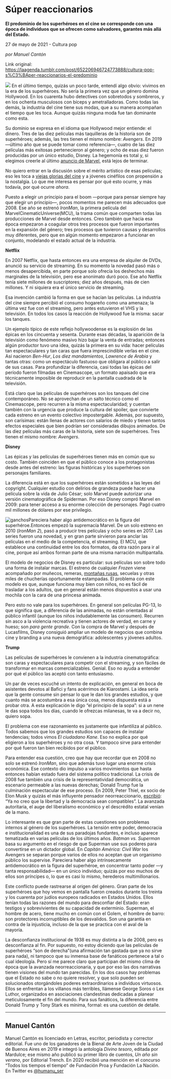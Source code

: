 # Súper reaccionarios

**El predominio de los superhéroes en el cine se corresponde con una época de individuos que se ofrecen como salvadores, garantes más allá del Estado.**

27 de mayo de 2021 - Cultura pop

_por Manuel Cantón_

Link original: https://laagenda.tumblr.com/post/652206946724773888/cultura-pop-s%C3%BAper-reaccionarios-el-predominio

![](https://64.media.tumblr.com/7c80ad1ff4b7de152dc7a04258cfa488/12d15c046562f716-4e/s500x750/636652eda9a76a802265bd80db2319878f7af18a.jpg)
En el último tiempo, quizás un poco tarde, entendí algo obvio: vivimos en la era de los superhéroes. No sería la primera vez que un género domina Hollywood. En los cuarenta hubo detectives con sobretodos y sombreros, y en los ochenta musculosos con bíceps y ametralladoras. Como todas las demás, la industria del cine tiene sus modas, que a su manera acompañan el tiempo que les toca. Aunque quizás ninguna moda fue tan dominante como esta. 

Su dominio se expresa en el idioma que Hollywood mejor entiende: el dinero. Tres de las diez películas más taquilleras de la historia son de superhéroes; además, las tres tienen el mismo nombre: *Avengers*. En 2019 —último año que se puede tomar como referencia—, cuatro de las diez películas más exitosas pertenecieron al género; y ocho de esas diez fueron producidas por un único estudio, Disney. La hegemonía es total y, si elegimos creerle al último [anuncio de Marvel](https://www.youtube.com/watch?v=QdpxoFcdORI), está lejos de terminar. 

No quiero entrar en la discusión sobre el mérito artístico de esas películas; eso les toca a [viejas glorias del cine](https://t.umblr.com/redirect?z=https%3A%2F%2Fwww.nytimes.com%2F2019%2F11%2F04%2Fopinion%2Fmartin-scorsese-marvel.html&t=ZDM0NmVhNzQ4OTMwMzNkNGEwNmU3ZmZmYjljNTc2Mzg1MDkyYjdjMCxPNGtLR0RtbA%3D%3D&b=t%3AXDz46txpppLgDp7rJlWQpw&p=https%3A%2F%2Flaagenda.tumblr.com%2Fpost%2F652206946724773888%2Fcultura-pop-s%25C3%25BAper-reaccionarios-el-predominio&m=1&ts=1705436610) y a jóvenes cinéfilos con propensión a la nostalgia. Lo que me interesa es pensar por qué esto ocurre, y más todavía, por qué ocurre *ahora*. 

Puesto a elegir un principio para el boom —porque para pensar siempre hay que elegir un principio—, pocos momentos me parecen más adecuados que 2008. Ese año se estrenó *IronMan*, la primera película del MarvelCinematicUniverse(MCU), la trama común que comparten todas las producciones de Marvel desde entonces. Creo también que hacia esa época empezaron a coagular otros tres procesos que fueron importantes en la expansión del género; tres procesos que tuvieron causas y desarrollos muy diferentes, pero que en algún momento empezaron a funcionar en conjunto, modelando el estado actual de la industria. 

**Netflix**  

En 2007 Netflix, que hasta entonces era una empresa de alquiler de DVDs, anunció su servicio de streaming. En su momento la novedad pasó más o menos desapercibida, en parte porque solo ofrecía los deshechos más marginales de la televisión, pero ese anonimato duró poco. Ese año Netflix tenía siete millones de suscriptores; diez años después, más de cien millones. Y ni siquiera era el único servicio de streaming. 

Esa invención cambió la forma en que se hacían las películas. La industria del cine siempre percibió el consumo hogareño como una amenaza; la última vez fue con el streaming, pero antes estuvieron el VHS y la televisión. En todos los casos la reacción de Hollywood fue la misma: sacar los tanques. 

Un ejemplo típico de este reflejo hollywoodense es la explosión de las épicas en los cincuenta y sesenta. Durante esas décadas, la aparición de la televisión como fenómeno masivo hizo bajar la venta de entradas; entonces algún productor tuvo una idea, quizás la primera en su vida: hacer películas tan espectaculares y tan caras que fuera imprescindible verlas en el cine. Así nacieron *Ben-Hur*, *Los diez mandamientos*, *Lawrence de Arabia* y tantas otras: como un espectáculo fastuoso que obligara al público a salir de sus casas. Para profundizar la diferencia, casi todas las épicas del período fueron filmadas en Cinemascope, un formato apaisado que era técnicamente imposible de reproducir en la pantalla cuadrada de la televisión.

Está claro que las películas de superhéroes son los tanques del cine contemporáneo. No se aprovechan de un salto técnico como el Cinemascope, pero recurren a la misma espectacularidad; y cuentan también con la urgencia que produce la cultura del spoiler, que convierte cada estreno en un evento colectivo impostergable. Además, por supuesto, son carísimas: están llenas de actores con salarios de miedo y tienen tantos efectos especiales que bien podrían ser consideradas dibujos animados. De las diez películas más caras de la historia, siete son de superhéroes. Tres tienen el mismo nombre: *Avengers*.

**Disney**  

Las épicas y las películas de superhéroes tienen más en común que su costo. También coinciden en que el público conoce a los protagonistas desde antes del estreno: las figuras históricas y los superhéroes son personajes familiares. 

La diferencia está en que los superhéroes están sometidos a las leyes del copyright. Cualquier estudio con delirios de grandeza puede hacer una película sobre la vida de Julio César; solo Marvel puede autorizar una versión cinematográfica de Spiderman. Por eso Disney compró Marvel en 2009: para tener acceso a su enorme colección de personajes. Pagó cuatro mil millones de dólares por ese privilegio. 

![ganchos](https://64.media.tumblr.com/e418769cb0256f6dafa567de29fc1e46/12d15c046562f716-3e/s500x750/2b84c20bf080dc3b11708fc8c90d0c4448d3c184.jpg)Pareciera haber algo antidemocrático en la figura del superhéroe.Entonces empezó la supremacía Marvel. De un solo estreno en 2010 (*IronMan 2*), pasó a producir tres películas y ocho series en 2017. Las series fueron una novedad, y en gran parte sirvieron para anclar las películas en el medio de la competencia, el streaming. El MCU, que establece una continuidad entre los dos formatos, da otra razón para ir al cine, porque así ambos forman parte de una misma narración multipantalla. 

El modelo de negocios de Disney es particular: sus películas son sobre todo una forma de instalar marcas. El estreno de cualquier *Frozen* viene acompañado por muñecos, remeras, [montañas rusas](https://www.youtube.com/watch?v=5vqm7rtJFFo), secuelas y otras miles de chucherías oportunamente estampadas. El problema con este modelo es que, aunque funciona muy bien con niños, no es fácil de trasladar a los adultos, que en general están menos dispuestos a usar una mochila con la cara de una princesa animada. 

Pero esto no vale para los superhéroes. En general son películas PG-13, lo que significa que, a diferencia de las animadas, no están orientadas al público infantil (aunque los niños indudablemente las consumen). Recurren sin asco a la violencia recreativa y tienen actores de verdad, en carne y hueso; son *para gente grande*. Con la compra de Marvel y después de Lucasfilms, Disney consiguió ampliar un modelo de negocios que combina cine y branding a una nueva demográfica: adolescentes y jóvenes adultos. 

**Trump**  

Las películas de superhéroes le convienen a la industria cinematográfica: son caras y espectaculares para competir con el streaming, y son fáciles de transformar en marcas comercializables. Genial. Eso no ayuda a entender por qué el público las aceptó con tanto entusiasmo. 

Un par de veces escuché un intento de explicación, en general en boca de asistentes devotos al Bafici y fans acérrimos de Kiarostami. La idea sería que la gente consume sin pensar lo que le dan los grandes estudios, y que cuanto más se acostumbra a esa única cosa, menos dispuesta está a probar otra. A esta explicación le digo “el principio de la sopa”: si a un nene le das sopa todos los días, cuando le ofrezcas milanesas, te va a decir no, quiero sopa. 

El problema con ese razonamiento es justamente que infantiliza al público. Todos sabemos que los grandes estudios son capaces de instalar tendencias; todos vimos *El ciudadano Kane*. Eso no explica por qué eligieron a los superhéroes y no otra cosa. Y tampoco sirve para entender por qué fueron tan bien recibidos por el público. 

Para entender esa cuestión, creo que hay que recordar que en 2008 no solo se estrenó *IronMan*, sino que además tuvo lugar una enorme crisis económica. Ese contexto dio impulso a varios movimientos que hasta entonces habían estado fuera del sistema político tradicional. La crisis de 2008 fue también una crisis de la representatividad democrática, un escenario permeable a las nuevas derechas; Donald Trump fue la culminación espectacular de ese proceso. En 2009, Peter Thiel, ex socio de Elon Musk y quizás el más influyente pensador neorreaccionario, [escribió](https://www.cato-unbound.org/2009/04/13/peter-thiel/education-libertarian): “Ya no creo que la libertad y la democracia sean compatibles”. La avanzada autoritaria, el auge del liberalismo económico y el descrédito estatal venían de la mano. 

Lo interesante es que gran parte de estas cuestiones son problemas internos al género de los superhéroes. La tensión entre poder, democracia e institucionalidad es una de sus paradojas fundantes, e incluso aparece tematizada en varias películas de los últimos años. *Batman vs. Superman* basa su argumento en el riesgo de que Superman use sus poderes para convertirse en un dictador global. En *Capitán América: Civil War* los Avengers se separan porque varios de ellos no aceptan que un organismo público los supervise. Pareciera haber algo intrínsecamente antidemocrático en la figura del superhéroe, en concentrar tanto poder —y tanta responsabilidad— en un único individuo; quizás por eso muchos de ellos son príncipes o, lo que es casi lo mismo, herederos multimillonarios. 

Este conflicto puede rastrearse al origen del género. Gran parte de los superhéroes que hoy vemos en pantalla fueron creados durante los treinta y los cuarenta por judíos europeos radicados en Estados Unidos. Ellos tenían todas las razones del mundo para desconfiar del Estado: eran testigos y sobrevivientes de su capacidad de exterminio. Superman, el hombre de acero, tiene mucho en común con el Golem, el hombre de barro: son protectores incorruptibles de los desvalidos. Son una garantía en contra de la injusticia, incluso de la que se practica con el aval de la mayoría. 

La desconfianza institucional de 1938 es muy distinta a la de 2008, pero es desconfianza al fin. Por supuesto, no estoy diciendo que las películas de superhéroes “son de derecha”(una afirmación tan gastada que ya no sirve para nada), ni tampoco que su inmensa base de fanáticos pertenece a tal o cual ideología. Pero sí me parece claro que participan del mismo clima de época que la avanzada neorreaccionaria, y que por eso las dos narrativas tienen visiones del mundo tan parecidas. En los dos casos hay problemas que el Estado no sabe o no quiere resolver, y que solo pueden ser solucionados otorgándoles poderes extraordinarios a individuos virtuosos. Ellos se enfrentan a los villanos más terribles, llámense George Soros o Lex Luthor, organizados en asociaciones clandestinas dedicadas a planear meticulosamente el fin del mundo. Para sus fanáticos, la diferencia entre Donald Trump y Tony Stark es mínima, formal: es una cuestión de detalle. 

  




---

Manuel Cantón
-------------

Manuel Cantón es licenciado en Letras, escritor, periodista y corrector editorial. Fue uno de los ganadores de la Bienal de Arte Joven de la Ciudad de Buenos Aires en 2019 e integró la antología *Divino tesoro*, editada por Mardulce; ese mismo año publicó su primer libro de cuentos, *Un año sin verano*, por Editorial Trench. En 2020 recibió una mención en el concurso “Todos los tiempos el tiempo” de Fundación Proa y Fundación La Nación. En Twitter es [@humanu\_ser](https://twitter.com/humanu_ser%20)


